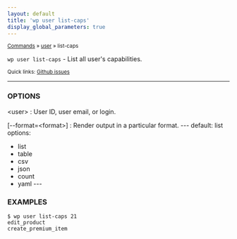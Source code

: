 ```yaml
---
layout: default
title: 'wp user list-caps'
display_global_parameters: true
---
```


<small>[Commands](/commands/) &raquo; [user](/commands/user/) &raquo; list-caps</small>

`wp user list-caps` - List all user's capabilities.

<small>Quick links: <a href="https://github.com/wp-cli/wp-cli/issues?q=is%3Aopen+label%3Acommand%3Auser-list-caps+sort%3Aupdated-desc">Github issues</a></small>

<hr />

### OPTIONS

&lt;user&gt;
: User ID, user email, or login.

[\--format=&lt;format&gt;]
: Render output in a particular format.
\---
default: list
options:
  - list
  - table
  - csv
  - json
  - count
  - yaml
\---

### EXAMPLES

    $ wp user list-caps 21
    edit_product
    create_premium_item



